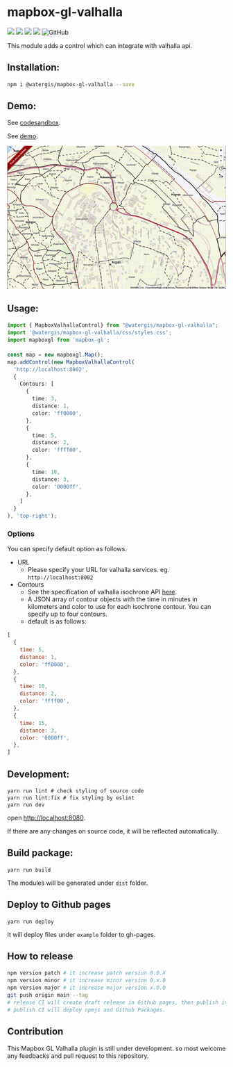 # mapbox-gl-valhalla
![](https://github.com/watergis/mapbox-gl-valhalla/workflows/build/badge.svg)
![](https://github.com/watergis/mapbox-gl-valhalla/workflows/deploy%20gh-pages/badge.svg)
![](https://github.com/watergis/mapbox-gl-valhalla/workflows/Release%20Draft/badge.svg)
![](https://github.com/watergis/mapbox-gl-valhalla/workflows/Node.js%20Package/badge.svg)
![GitHub](https://img.shields.io/github/license/watergis/mapbox-gl-valhalla)

This module adds a control which can integrate with valhalla api.

## Installation:


```bash
npm i @watergis/mapbox-gl-valhalla --save
```

## Demo:

See [codesandbox](https://codesandbox.io/s/mapbox-gl-valhalla-nxmiw).

See [demo](https://watergis.github.io/mapbox-gl-valhalla/#12/-1.08551/35.87063).

![demo.gif](./demo.gif)

## Usage:

```ts
import { MapboxValhallaControl} from "@watergis/mapbox-gl-valhalla";
import '@watergis/mapbox-gl-valhalla/css/styles.css';
import mapboxgl from 'mapbox-gl';

const map = new mapboxgl.Map();
map.addControl(new MapboxValhallaControl(
  'http://localhost:8002',
  {
    Contours: [
      {
        time: 3,
        distance: 1,
        color: 'ff0000',
      },
      {
        time: 5,
        distance: 2,
        color: 'ffff00',
      },
      {
        time: 10,
        distance: 3,
        color: '0000ff',
      },
    ]
  }
), 'top-right');
```

### Options
You can specify default option as follows.

- URL
  - Please specify your URL for valhalla services. eg. `http://localhost:8002`
- Contours
  - See the specification of valhalla isochrone API [here](https://valhalla.readthedocs.io/en/latest/api/isochrone/api-reference/#inputs-of-the-isochrone-service).
  - A JSON array of contour objects with the time in minutes in kilometers and color to use for each isochrone contour. You can specify up to four contours.
  - default is as follows:
```js
[
  {
    time: 5,
    distance: 1,
    color: 'ff0000',
  },
  {
    time: 10,
    distance: 2,
    color: 'ffff00',
  },
  {
    time: 15,
    distance: 3,
    color: '0000ff',
  },
]
```

## Development:

```
yarn run lint # check styling of source code
yarn run lint:fix # fix styling by eslint
yarn run dev
```

open [http://localhost:8080](http://localhost:8080).

If there are any changes on source code, it will be reflected automatically.

## Build package:

```
yarn run build
```

The modules will be generated under `dist` folder.

## Deploy to Github pages

```
yarn run deploy
```

It will deploy files under `example` folder to gh-pages.

## How to release

```zsh
npm version patch # it increase patch version 0.0.X
npm version minor # it increase minor version 0.x.0
npm version major # it increase major version x.0.0
git push origin main --tag
# release CI will create draft release in Github pages, then publish it if it is ready.
# publish CI will deploy npmjs and Github Packages.
```

## Contribution

This Mapbox GL Valhalla plugin is still under development. so most welcome any feedbacks and pull request to this repository.
